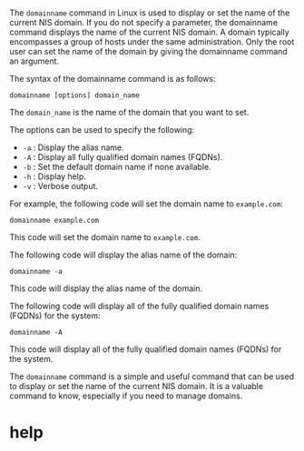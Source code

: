 # 

The `domainname` command in Linux is used to display or set the name of the current NIS domain. If you do not specify a parameter, the domainname command displays the name of the current NIS domain. A domain typically encompasses a group of hosts under the same administration. Only the root user can set the name of the domain by giving the domainname command an argument.

The syntax of the domainname command is as follows:

```
domainname [options] domain_name
```

The `domain_name` is the name of the domain that you want to set.

The options can be used to specify the following:

* `-a` : Display the alias name.
* `-A` : Display all fully qualified domain names (FQDNs).
* `-b` : Set the default domain name if none available.
* `-h` : Display help.
* `-v` : Verbose output.

For example, the following code will set the domain name to `example.com`:

```
domainname example.com
```

This code will set the domain name to `example.com`.

The following code will display the alias name of the domain:

```
domainname -a
```

This code will display the alias name of the domain.

The following code will display all of the fully qualified domain names (FQDNs) for the system:

```
domainname -A
```

This code will display all of the fully qualified domain names (FQDNs) for the system.

The `domainname` command is a simple and useful command that can be used to display or set the name of the current NIS domain. It is a valuable command to know, especially if you need to manage domains.




# help 

```

```
